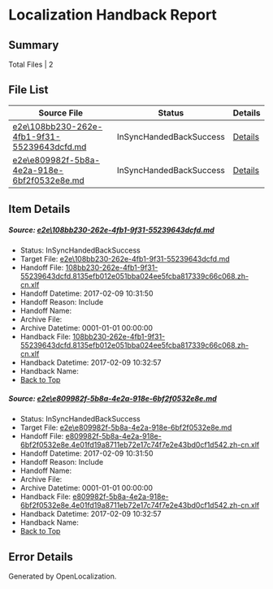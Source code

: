 # <a name='report-top'></a> Localization Handback Report

## Summary
 Total Files | 2

## File List
 Source File | Status | Details 
 ----------- | ------ | ------- 
 [e2e\108bb230-262e-4fb1-9f31-55239643dcfd.md](https://github.com/OpenLocalizationTestOrg/ol-test0/blob/05073585d8090de5bfc8d7b4650c39c8bcb64ec7/e2e/108bb230-262e-4fb1-9f31-55239643dcfd.md) | InSyncHandedBackSuccess | [Details](#91996bf54072777d72443077b9de4c97148075fc1)
 [e2e\e809982f-5b8a-4e2a-918e-6bf2f0532e8e.md](https://github.com/OpenLocalizationTestOrg/ol-test0/blob/05073585d8090de5bfc8d7b4650c39c8bcb64ec7/e2e/e809982f-5b8a-4e2a-918e-6bf2f0532e8e.md) | InSyncHandedBackSuccess | [Details](#d84fd25ba6f9e405d98418639e00ae6525cbabd814)

## Item Details
##### <a name='91996bf54072777d72443077b9de4c97148075fc1'></a> Source: [e2e\108bb230-262e-4fb1-9f31-55239643dcfd.md](https://github.com/OpenLocalizationTestOrg/ol-test0/blob/05073585d8090de5bfc8d7b4650c39c8bcb64ec7/e2e/108bb230-262e-4fb1-9f31-55239643dcfd.md)
* Status: InSyncHandedBackSuccess
* Target File: [e2e\108bb230-262e-4fb1-9f31-55239643dcfd.md](https://github.com/OpenLocalizationTestOrg/ol-test0-zhcn/blob/420b1e2a8e35dd5a2b1a0ff62e78b535f5e86cd6/e2e/108bb230-262e-4fb1-9f31-55239643dcfd.md)
* Handoff File: [108bb230-262e-4fb1-9f31-55239643dcfd.8135efb012e051bba024ee5fcba817339c66c068.zh-cn.xlf](https://github.com/OpenLocalizationTestOrg/ol-test0-handoff/blob/7c4e206c62598528ee45aeb6c134d07bd4dd83d0/ol-handoff/OpenLocalizationTestOrg/ol-test0-zhcn/shujia/108bb230-262e-4fb1-9f31-55239643dcfd.8135efb012e051bba024ee5fcba817339c66c068.zh-cn.xlf)
* Handoff Datetime: 2017-02-09 10:31:50
* Handoff Reason: Include
* Handoff Name: 
* Archive File: 
* Archive Datetime: 0001-01-01 00:00:00
* Handback File: [108bb230-262e-4fb1-9f31-55239643dcfd.8135efb012e051bba024ee5fcba817339c66c068.zh-cn.xlf](https://github.com/OpenLocalizationTestOrg/ol-test0-handback/blob/8b2765d99fab624fe06837a4e7efde8a2efabdaa/ol-handback/OpenLocalizationTestOrg/ol-test0-zhcn/shujia/108bb230-262e-4fb1-9f31-55239643dcfd.8135efb012e051bba024ee5fcba817339c66c068.zh-cn.xlf)
* Handback Datetime: 2017-02-09 10:32:57
* Handback Name: 
* [Back to Top](#report-top)

##### <a name='d84fd25ba6f9e405d98418639e00ae6525cbabd814'></a> Source: [e2e\e809982f-5b8a-4e2a-918e-6bf2f0532e8e.md](https://github.com/OpenLocalizationTestOrg/ol-test0/blob/05073585d8090de5bfc8d7b4650c39c8bcb64ec7/e2e/e809982f-5b8a-4e2a-918e-6bf2f0532e8e.md)
* Status: InSyncHandedBackSuccess
* Target File: [e2e\e809982f-5b8a-4e2a-918e-6bf2f0532e8e.md](https://github.com/OpenLocalizationTestOrg/ol-test0-zhcn/blob/420b1e2a8e35dd5a2b1a0ff62e78b535f5e86cd6/e2e/e809982f-5b8a-4e2a-918e-6bf2f0532e8e.md)
* Handoff File: [e809982f-5b8a-4e2a-918e-6bf2f0532e8e.4e01fd19a8711eb72e17c74f7e2e43bd0cf1d542.zh-cn.xlf](https://github.com/OpenLocalizationTestOrg/ol-test0-handoff/blob/7c4e206c62598528ee45aeb6c134d07bd4dd83d0/ol-handoff/OpenLocalizationTestOrg/ol-test0-zhcn/shujia/e809982f-5b8a-4e2a-918e-6bf2f0532e8e.4e01fd19a8711eb72e17c74f7e2e43bd0cf1d542.zh-cn.xlf)
* Handoff Datetime: 2017-02-09 10:31:50
* Handoff Reason: Include
* Handoff Name: 
* Archive File: 
* Archive Datetime: 0001-01-01 00:00:00
* Handback File: [e809982f-5b8a-4e2a-918e-6bf2f0532e8e.4e01fd19a8711eb72e17c74f7e2e43bd0cf1d542.zh-cn.xlf](https://github.com/OpenLocalizationTestOrg/ol-test0-handback/blob/8b2765d99fab624fe06837a4e7efde8a2efabdaa/ol-handback/OpenLocalizationTestOrg/ol-test0-zhcn/shujia/e809982f-5b8a-4e2a-918e-6bf2f0532e8e.4e01fd19a8711eb72e17c74f7e2e43bd0cf1d542.zh-cn.xlf)
* Handback Datetime: 2017-02-09 10:32:57
* Handback Name: 
* [Back to Top](#report-top)


## Error Details

Generated by OpenLocalization.
